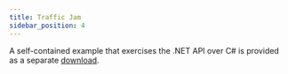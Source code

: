 ```yaml
---
title: Traffic Jam
sidebar_position: 4
---
```

A self-contained example that exercises the .NET API over C# is provided as a separate [download](http://research.microsoft.com/projects/z3/MuZTraffic.zip). 

